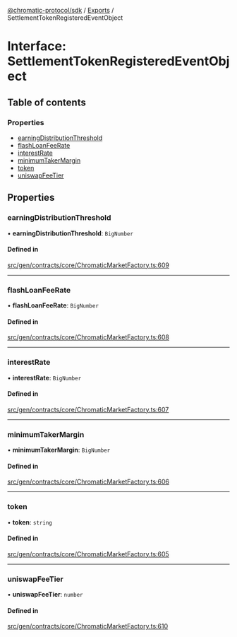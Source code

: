 [@chromatic-protocol/sdk](../README.md) / [Exports](../modules.md) / SettlementTokenRegisteredEventObject

# Interface: SettlementTokenRegisteredEventObject

## Table of contents

### Properties

- [earningDistributionThreshold](SettlementTokenRegisteredEventObject.md#earningdistributionthreshold)
- [flashLoanFeeRate](SettlementTokenRegisteredEventObject.md#flashloanfeerate)
- [interestRate](SettlementTokenRegisteredEventObject.md#interestrate)
- [minimumTakerMargin](SettlementTokenRegisteredEventObject.md#minimumtakermargin)
- [token](SettlementTokenRegisteredEventObject.md#token)
- [uniswapFeeTier](SettlementTokenRegisteredEventObject.md#uniswapfeetier)

## Properties

### earningDistributionThreshold

• **earningDistributionThreshold**: `BigNumber`

#### Defined in

[src/gen/contracts/core/ChromaticMarketFactory.ts:609](https://github.com/chromatic-protocol/sdk/blob/5e51723/src/gen/contracts/core/ChromaticMarketFactory.ts#L609)

___

### flashLoanFeeRate

• **flashLoanFeeRate**: `BigNumber`

#### Defined in

[src/gen/contracts/core/ChromaticMarketFactory.ts:608](https://github.com/chromatic-protocol/sdk/blob/5e51723/src/gen/contracts/core/ChromaticMarketFactory.ts#L608)

___

### interestRate

• **interestRate**: `BigNumber`

#### Defined in

[src/gen/contracts/core/ChromaticMarketFactory.ts:607](https://github.com/chromatic-protocol/sdk/blob/5e51723/src/gen/contracts/core/ChromaticMarketFactory.ts#L607)

___

### minimumTakerMargin

• **minimumTakerMargin**: `BigNumber`

#### Defined in

[src/gen/contracts/core/ChromaticMarketFactory.ts:606](https://github.com/chromatic-protocol/sdk/blob/5e51723/src/gen/contracts/core/ChromaticMarketFactory.ts#L606)

___

### token

• **token**: `string`

#### Defined in

[src/gen/contracts/core/ChromaticMarketFactory.ts:605](https://github.com/chromatic-protocol/sdk/blob/5e51723/src/gen/contracts/core/ChromaticMarketFactory.ts#L605)

___

### uniswapFeeTier

• **uniswapFeeTier**: `number`

#### Defined in

[src/gen/contracts/core/ChromaticMarketFactory.ts:610](https://github.com/chromatic-protocol/sdk/blob/5e51723/src/gen/contracts/core/ChromaticMarketFactory.ts#L610)

